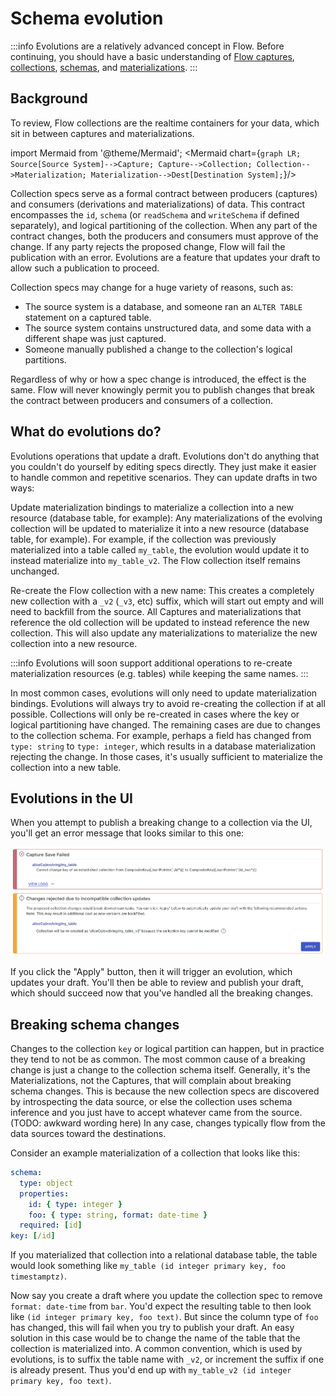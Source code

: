 # Schema evolution

:::info
Evolutions are a relatively advanced concept in Flow.
Before continuing, you should have a basic understanding of [Flow captures](../captures.md), [collections](../collections.md), [schemas](../schemas.md), and [materializations](../materialization.md).
:::

## Background

To review, Flow collections are the realtime containers for your data, which sit in between captures and materializations.

import Mermaid from '@theme/Mermaid';
<Mermaid chart={`
  graph LR;
    Source[Source System]-->Capture;
		Capture-->Collection;
    Collection-->Materialization;
    Materialization-->Dest[Destination System];
`}/>

Collection specs serve as a formal contract between producers (captures) and consumers (derivations and materializations) of data. 
This contract encompasses the `id`, `schema` (or `readSchema` and `writeSchema` if defined separately), and logical partitioning of the collection. When any part of the contract changes, both the producers and consumers must approve of the change. If any party rejects the proposed change, Flow will fail the publication with an error. Evolutions are a feature that updates your draft to allow such a publication to proceed.

Collection specs may change for a huge variety of reasons, such as:

- The source system is a database, and someone ran an `ALTER TABLE` statement on a captured table.
- The source system contains unstructured data, and some data with a different shape was just captured.
- Someone manually published a change to the collection's logical partitions.

Regardless of why or how a spec change is introduced, the effect is the same. Flow will never knowingly permit you to publish changes that break the contract between producers and consumers of a collection.

## What do evolutions do?

Evolutions operations that update a draft. Evolutions don't do anything that you couldn't do yourself by editing specs directly. They just make it easier to handle common and repetitive scenarios. They can update drafts in two ways:

Update materialization bindings to materialize a collection into a new resource (database table, for example): Any materializations of the evolving collection will be updated to materialize it into a new resource (database table, for example). For example, if the collection was previously materialized into a table called `my_table`, the evolution would update it to instead materialize into `my_table_v2`. The Flow collection itself remains unchanged.

Re-create the Flow collection with a new name: This creates a completely new collection with a `_v2` (`_v3`, etc) suffix, which will start out empty and will need to backfill from the source. All Captures and materializations that reference the old collection will be updated to instead reference the new collection. This will also update any materializations to materialize the new collection into a new resource.

:::info
Evolutions will soon support additional operations to re-create materialization resources (e.g. tables) while keeping the same names.
:::

In most common cases, evolutions will only need to update materialization bindings. Evolutions will always try to avoid re-creating the collection if at all possible. Collections will only be re-created in cases where the key or logical partitioning have changed. The remaining cases are due to changes to the collection schema. For example, perhaps a field has changed from `type: string` to `type: integer`, which results in a database materialization rejecting the change. In those cases, it's usually sufficient to materialize the collection into a new table.

## Evolutions in the UI

When you attempt to publish a breaking change to a collection via the UI, you'll get an error message that looks similar to this one:

![](<./evolutions-images/ui-evolution-re-create.png>)

If you click the "Apply" button, then it will trigger an evolution, which updates your draft. You'll then be able to review and publish your draft, which should succeed now that you've handled all the breaking changes.

## Breaking schema changes

Changes to the collection `key` or logical partition can happen, but in practice they tend to not be as common. The most common cause of a breaking change is just a change to the collection schema itself. Generally, it's the Materializations, not the Captures, that will complain about breaking schema changes. This is because the new collection specs are discovered by introspecting the data source, or else the collection uses schema inference and you just have to accept whatever came from the source. (TODO: awkward wording here) In any case, changes typically flow from the data sources toward the destinations.

Consider an example materialization of a collection that looks like this:

```yaml
schema:
  type: object
  properties:
    id: { type: integer }
    foo: { type: string, format: date-time }
  required: [id]
key: [/id]
```

If you materialized that collection into a relational database table, the table would look something like `my_table (id integer primary key, foo timestamptz)`.

Now say you create a draft where you update the collection spec to remove `format: date-time` from `bar`. You'd expect the resulting table to then look like `(id integer primary key, foo text)`. But since the column type of `foo` has changed, this will fail when you try to publish your draft. An easy solution in this case would be to change the name of the table that the collection is materialized into. A common convention, which is used by evolutions, is to suffix the table name with `_v2`, or increment the suffix if one is already present. Thus you'd end up with `my_table_v2 (id integer primary key, foo text)`.